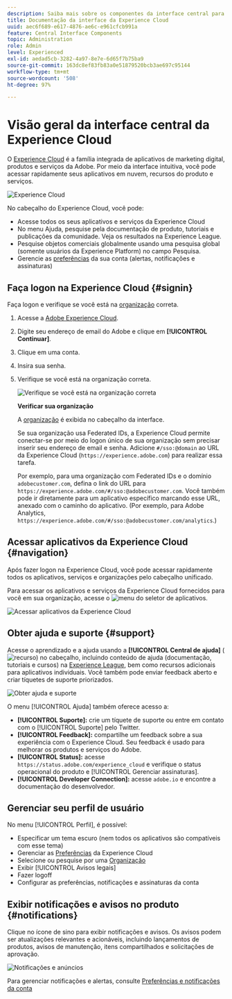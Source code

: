 ```yaml
---
description: Saiba mais sobre os componentes da interface central para a Experience Cloud. Obtenha ajuda sobre a administração de usuários e produtos no Admin Console, habilite os aplicativos para os serviços da Experience Cloud. Obtenha ajuda sobre a Biblioteca de público-alvo, Atributos do cliente, Ativos da Experience Cloud e mais.
title: Documentação da interface da Experience Cloud
uuid: aec6f689-e617-4876-ae6c-e961cfcb991a
feature: Central Interface Components
topic: Administration
role: Admin
level: Experienced
exl-id: aedad5cb-3282-4a97-8e7e-6d65f7b75ba9
source-git-commit: 163dc8ef83fb83a0e51879520bcb3ae697c95144
workflow-type: tm+mt
source-wordcount: '508'
ht-degree: 97%

---
```


# Visão geral da interface central da Experience Cloud

O [Experience Cloud](https://experience.adobe.com) é a família integrada de aplicativos de marketing digital, produtos e serviços da Adobe. Por meio da interface intuitiva, você pode acessar rapidamente seus aplicativos em nuvem, recursos do produto e serviços.

![Experience Cloud](assets/landing.png)

No cabeçalho do Experience Cloud, você pode:

* Acesse todos os seus aplicativos e serviços da Experience Cloud
* No menu Ajuda, pesquise pela documentação de produto, tutoriais e publicações da comunidade. Veja os resultados na Experience League.
* Pesquise objetos comerciais globalmente usando uma pesquisa global (somente usuários da Experience Platform) no campo Pesquisa.
* Gerencie as [preferências](features/account-preferences.md) da sua conta (alertas, notificações e assinaturas)

## Faça logon na Experience Cloud {#signin}

Faça logon e verifique se você está na [organização](administration/organizations.md) correta.

1. Acesse a [Adobe Experience Cloud](https://experience.adobe.com).
1. Digite seu endereço de email do Adobe e clique em **[!UICONTROL Continuar]**.
1. Clique em uma conta.
1. Insira sua senha.
1. Verifique se você está na organização correta.

   ![Verifique se você está na organização correta](assets/organizations-menu.png)

   **Verificar sua organização**

   A [organização](administration/organizations.md) é exibida no cabeçalho da interface.

   Se sua organização usa Federated IDs, a Experience Cloud permite conectar-se por meio do logon único de sua organização sem precisar inserir seu endereço de email e senha. Adicione `#/sso:@domain` ao URL da Experience Cloud (`https://experience.adobe.com`) para realizar essa tarefa.

   Por exemplo, para uma organização com Federated IDs e o domínio `adobecustomer.com`, defina o link do URL para `https://experience.adobe.com/#/sso:@adobecustomer.com`. Você também pode ir diretamente para um aplicativo específico marcando esse URL, anexado com o caminho do aplicativo. (Por exemplo, para Adobe Analytics, `https://experience.adobe.com/#/sso:@adobecustomer.com/analytics`.)

## Acessar aplicativos da Experience Cloud {#navigation}

Após fazer logon na Experience Cloud, você pode acessar rapidamente todos os aplicativos, serviços e organizações pelo cabeçalho unificado.

Para acessar os aplicativos e serviços da Experience Cloud fornecidos para você em sua organização, acesse o ![menu](assets/apps-icon.png) do seletor de aplicativos.

![Acessar aplicativos da Experience Cloud](assets/platform-core-services.png)

## Obter ajuda e suporte {#support}

Acesse o aprendizado e a ajuda usando a **[!UICONTROL Central de ajuda]** (![recurso](assets/help-icon.png)) no cabeçalho, incluindo conteúdo de ajuda (documentação, tutoriais e cursos) na [Experience League](https://experienceleague.adobe.com/?lang=pt-BR#home), bem como recursos adicionais para aplicativos individuais. Você também pode enviar feedback aberto e criar tíquetes de suporte priorizados.

![Obter ajuda e suporte](assets/search-menu.png)

O menu [!UICONTROL Ajuda] também oferece acesso a:

* **[!UICONTROL Suporte]:** crie um tíquete de suporte ou entre em contato com o [!UICONTROL Suporte] pelo Twitter.
* **[!UICONTROL Feedback]:** compartilhe um feedback sobre a sua experiência com o Experience Cloud. Seu feedback é usado para melhorar os produtos e serviços do Adobe.
* **[!UICONTROL Status]:** acesse `https://status.adobe.com/experience_cloud` e verifique o status operacional do produto e [!UICONTROL Gerenciar assinaturas].
* **[!UICONTROL Developer Connection]:** acesse `adobe.io` e encontre a documentação do desenvolvedor.

## Gerenciar seu perfil de usuário

No menu [!UICONTROL Perfil], é possível:

* Especificar um tema escuro (nem todos os aplicativos são compatíveis com esse tema)
* Gerenciar as [Preferências](features/account-preferences.md) da Experience Cloud
* Selecione ou pesquise por uma [Organização](administration/organizations.md)
* Exibir [!UICONTROL Avisos legais]
* Fazer logoff
* Configurar as preferências, notificações e assinaturas da conta

## Exibir notificações e avisos no produto {#notifications}

Clique no ícone de sino para exibir notificações e avisos. Os avisos podem ser atualizações relevantes e acionáveis, incluindo lançamentos de produtos, avisos de manutenção, itens compartilhados e solicitações de aprovação.

![Notificações e anúncios](assets/notifications-menu-small.png)

Para gerenciar notificações e alertas, consulte [Preferências e notificações da conta](features/account-preferences.md)
